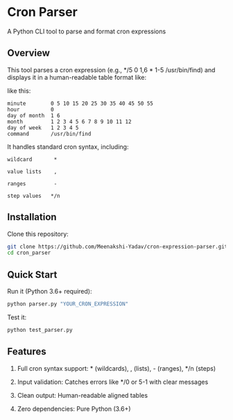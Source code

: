 # Cron Parser
A Python CLI tool to parse and format cron expressions

## Overview
This tool parses a cron expression (e.g., */5 0 1,6 * 1-5 /usr/bin/find) and displays it in a human-readable table format like:

like this:

   ```
   minute        0 5 10 15 20 25 30 35 40 45 50 55
   hour          0
   day of month  1 6
   month         1 2 3 4 5 6 7 8 9 10 11 12
   day of week   1 2 3 4 5
   command       /usr/bin/find
   ```

It handles standard cron syntax, including:
```
wildcard       *

value lists    ,

ranges         -

step values   */n
```
## Installation
Clone this repository:
   ```bash
   git clone https://github.com/Meenakshi-Yadav/cron-expression-parser.git
   cd cron_parser
```
## Quick Start
Run it (Python 3.6+ required):

```bash
python parser.py "YOUR_CRON_EXPRESSION"
```

Test it:

```bash
python test_parser.py
```
## Features
1. Full cron syntax support: * (wildcards), , (lists), - (ranges), */n (steps)

2. Input validation: Catches errors like */0 or 5-1 with clear messages

3. Clean output: Human-readable aligned tables

4. Zero dependencies: Pure Python (3.6+)

